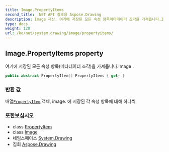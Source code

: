 ```yaml
---
title: Image.PropertyItems
second_title: .NET API 참조용 Aspose.Drawing
description: Image 재산. 여기에 저장된 모든 속성 항목메타데이터 조각을 가져옵니다.Image .
type: docs
weight: 120
url: /ko/net/system.drawing/image/propertyitems/
---
```

## Image.PropertyItems property

여기에 저장된 모든 속성 항목(메타데이터 조각)을 가져옵니다.Image .

```csharp
public abstract PropertyItem[] PropertyItems { get; }
```

### 반환 값

배열[`PropertyItem`](../../../system.drawing.imaging/propertyitem/) 객체, image. 에 저장된 각 속성 항목에 대해 하나씩

### 또한보십시오

* class [PropertyItem](../../../system.drawing.imaging/propertyitem/)
* class [Image](../)
* 네임스페이스 [System.Drawing](../../image/)
* 집회 [Aspose.Drawing](../../../)


